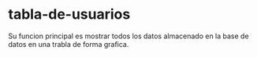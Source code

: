 # tabla-de-usuarios

Su funcion principal es mostrar todos los datos almacenado en la base de datos en una trabla de forma grafica.
